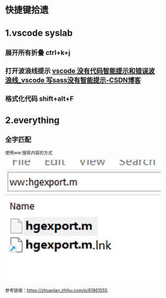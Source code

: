 # 快捷键拾遗

# 1.vscode syslab

## 展开所有折叠 ctrl+k+j

## 打开波浪线提示   [vscode 没有代码智能提示和错误波浪线_vscode 写sass没有智能提示-CSDN博客](https://blog.csdn.net/jUst3Doit/article/details/112368269)

## 格式化代码 shift+alt+F

# 2.everything

## 全字匹配   

使用ww:搜索内容的方式

![image-20240229192111343](快捷键拾遗.assets/image-20240229192111343.png)

参考链接：https://zhuanlan.zhihu.com/p/81861555



